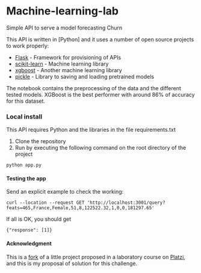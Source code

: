 # Machine-learning-lab
Simple API to serve a model forecasting Churn

This API is written in [Python] and it uses a number of open source projects to work properly:

* [Flask](https://flask.palletsprojects.com/) - Framework for provisioning of APIs
* [scikit-learn](https://scikit-learn.org/) - Machine learning library
* [xgboost](https://xgboost.ai/) - Another machine learning library
* [pickle](https://docs.python.org/3/library/pickle.html) - Library to saving and loading pretrained models

The notebook contains the preprocessing of the data and the different tested models. XGBoost is the best performer with around 86% of accuracy for this dataset.

### Local install
This API requires Python and the libraries in the file requirements.txt

1. Clone the repository
2. Run by executing the following command on the root directory of the project

```
python app.py
```

#### Testing the app

Send an explicit example to check the working:

```
curl --location --request GET 'http://localhost:3001/query?feats=465,France,Female,51,8,122522.32,1,0,0,181297.65'
```

If all is OK, you should get
```
{"response": [1]}
```

#### Acknowledgment

This is a [fork](https://github.com/platzi/laboratorio-machine-learning) of a little project proposed in a laboratory course on [Platzi](https://platzi.com), and this is my proposal of solution for this challenge.
